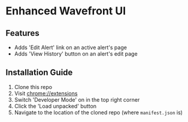# Enhanced Wavefront UI


## Features

* Adds 'Edit Alert' link on an active alert's page
* Adds 'View History' button on an alert's edit page


## Installation Guide

1. Clone this repo
2. Visit [chrome://extensions](chrome://extensions)
3. Switch 'Developer Mode' on in the top right corner
4. Click the 'Load unpacked' button
5. Navigate to the location of the cloned repo (where `manifest.json` is)
